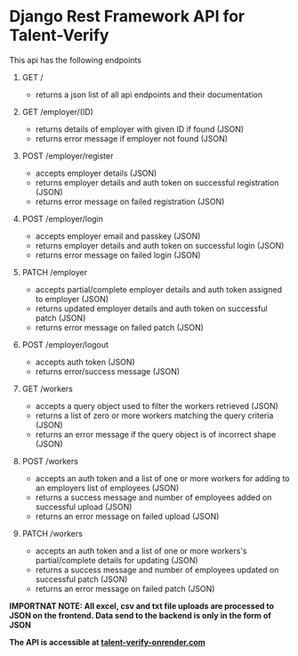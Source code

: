 # Django Rest Framework API for Talent-Verify

This api has the following endpoints

1. GET /

   -  returns a json list of all api endpoints and their documentation

2. GET /employer/(ID)

   -  returns details of employer with given ID if found (JSON)
   -  returns error message if employer not found (JSON)

3. POST /employer/register

   -  accepts employer details (JSON)
   -  returns employer details and auth token on successful registration (JSON)
   -  returns error message on failed registration (JSON)

4. POST /employer/login

   -  accepts employer email and passkey (JSON)
   -  returns employer details and auth token on successful login (JSON)
   -  returns error message on failed login (JSON)

5. PATCH /employer

   -  accepts partial/complete employer details and auth token assigned to employer (JSON)
   -  returns updated employer details and auth token on successful patch (JSON)
   -  returns error message on failed patch (JSON)

6. POST /employer/logout

   -  accepts auth token (JSON)
   -  returns error/success message (JSON)

7. GET /workers

   -  accepts a query object used to filter the workers retrieved (JSON)
   -  returns a list of zero or more workers matching the query criteria (JSON)
   -  returns an error message if the query object is of incorrect shape (JSON)

8. POST /workers

   -  accepts an auth token and a list of one or more workers for adding to an employers list of employees (JSON)
   -  returns a success message and number of employees added on successful upload (JSON)
   -  returns an error message on failed upload (JSON)

9. PATCH /workers

   -  accepts an auth token and a list of one or more workers's partial/complete details for updating (JSON)
   -  returns a success message and number of employees updated on successful patch (JSON)
   -  returns an error message on failed patch (JSON)

<strong>IMPORTNAT NOTE: All excel, csv and txt file uploads are processed to JSON on the frontend. Data send to the backend is only in the form of JSON<strong>

<!--
1. GET /
   -  returns a json list of all api endpoints and their documentation

2. POST /login

   -  accepts auth credentials (JSON)
   -  returns an auth token and user details on successful login (JSON)
   -  returns an error message on failed login (JSON)

3. POST /signup

   -  accepts auth credentials (JSON)
   -  returns an auth token and user details on successful login (JSON)
   -  returns an error message on failed login (JSON)

4. POST /logout

   -  accepts auth token of a logged in user (JSON)
   -  returns success/error message (JSON)

5. POST /employer

   -  accepts employer details and passkey for auth purposes (JSON)
   -  returns <b>'employer-registration'</b> success/error message along with emplyer(JSON)

6. PATCH /employer

   -  accepts partial/complete employer details and auth token of the user assigned to employer (JSON)
   -  returns <b>'employer-update'</b> success/error message (JSON)

7. GET /employer/(ID)

   -  returns details of employer with given ID if found (JSON)
   -  returns error message if employer not found (JSON)

8. Employers provide complete or partial employee information via single entry or bulk upload (CSV, text, or Excel document)
   -  Name of employee - employee ID number (if any) - department - role - date started in each role - date left role - duties in each role
9. The platform keeps and shows history as employee progresses in company or changes companies
10.   Ability to update all or part of company information
11.   Ability to update all or part of employee information via single entry or bulk upload (CSV, text, or Excel document)
12.   Allow users to search employee data by name, employer, position, department, year started, year left -->

The API is accessible at [talent-verify-onrender.com](https://talent-verify-onrender.com)
